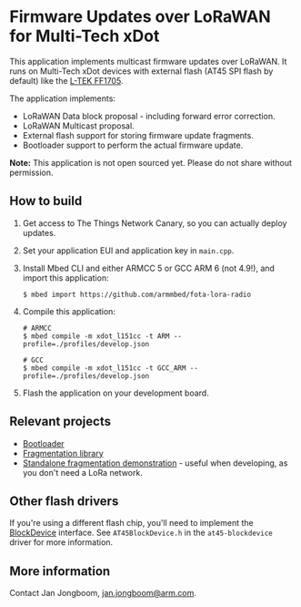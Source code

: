 # Firmware Updates over LoRaWAN for Multi-Tech xDot

This application implements multicast firmware updates over LoRaWAN. It runs on Multi-Tech xDot devices with external flash (AT45 SPI flash by default) like the [L-TEK FF1705](https://os.mbed.com/platforms/L-TEK-FF1705/).

The application implements:

* LoRaWAN Data block proposal - including forward error correction.
* LoRaWAN Multicast proposal.
* External flash support for storing firmware update fragments.
* Bootloader support to perform the actual firmware update.

**Note:** This application is not open sourced yet. Please do not share without permission.

## How to build

1. Get access to The Things Network Canary, so you can actually deploy updates.
1. Set your application EUI and application key in `main.cpp`.
1. Install Mbed CLI and either ARMCC 5 or GCC ARM 6 (not 4.9!), and import this application:

    ```
    $ mbed import https://github.com/armmbed/fota-lora-radio
    ```

1. Compile this application:

    ```
    # ARMCC
    $ mbed compile -m xdot_l151cc -t ARM --profile=./profiles/develop.json

    # GCC
    $ mbed compile -m xdot_l151cc -t GCC_ARM --profile=./profiles/develop.json
    ```

1. Flash the application on your development board.

## Relevant projects

* [Bootloader](https://github.com/janjongboom/lorawan-at45-fota-bootloader)
* [Fragmentation library](https://github.com/janjongboom/mbed-lorawan-frag-lib)
* [Standalone fragmentation demonstration](https://github.com/janjongboom/lorawan-fragmentation-in-flash) - useful when developing, as you don't need a LoRa network.

## Other flash drivers

If you're using a different flash chip, you'll need to implement the [BlockDevice](https://docs.mbed.com/docs/mbed-os-api-reference/en/latest/APIs/storage/block_device/) interface. See `AT45BlockDevice.h` in the `at45-blockdevice` driver for more information.

## More information

Contact Jan Jongboom, jan.jongboom@arm.com.

